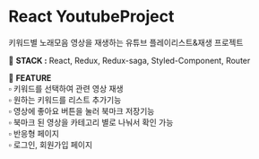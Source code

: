 # React YoutubeProject
키워드별 노래모음 영상을 재생하는 유튜브 플레이리스트&재생 프로젝트

🎈 **STACK :** React, Redux, Redux-saga, Styled-Component, Router

🎈 **FEATURE**  
▫ 키워드를 선택하여 관련 영상 재생  
▫ 원하는 키워드를 리스트 추가기능  
▫ 영상에 좋아요 버튼을 눌러 북마크 저장기능  
▫ 북마크 된 영상을 카테고리 별로 나눠서 확인 가능  
▫ 반응형 페이지  
▫ 로그인, 회원가입 페이지  
